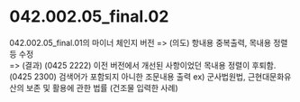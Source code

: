 # 042.002.05_final.02
042.002.05_final.01의 마이너 체인지 버전 => (의도) 항내용 중복출력, 목내용 정렬 등 수정 <br>
=> (결과) (0425 2222) 이전 버전에서 개선된 사항이었던 목내용 정렬이 후퇴함.
(0425 2300) 검색어가 포함되지 아니한 조문내용 출력 ex) 군사법원법, 근현대문화유산의 보존 및 활용에 관한 법률 (건조물 입력한 사례) 

